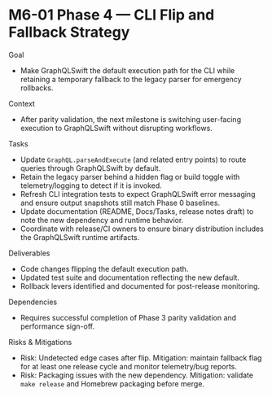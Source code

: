 # M6-01 Phase 4 — CLI Flip and Fallback Strategy

Goal
- Make GraphQLSwift the default execution path for the CLI while retaining a temporary fallback to the legacy parser for emergency rollbacks.

Context
- After parity validation, the next milestone is switching user-facing execution to GraphQLSwift without disrupting workflows.

Tasks
- Update `GraphQL.parseAndExecute` (and related entry points) to route queries through GraphQLSwift by default.
- Retain the legacy parser behind a hidden flag or build toggle with telemetry/logging to detect if it is invoked.
- Refresh CLI integration tests to expect GraphQLSwift error messaging and ensure output snapshots still match Phase 0 baselines.
- Update documentation (README, Docs/Tasks, release notes draft) to note the new dependency and runtime behavior.
- Coordinate with release/CI owners to ensure binary distribution includes the GraphQLSwift runtime artifacts.

Deliverables
- Code changes flipping the default execution path.
- Updated test suite and documentation reflecting the new default.
- Rollback levers identified and documented for post-release monitoring.

Dependencies
- Requires successful completion of Phase 3 parity validation and performance sign-off.

Risks & Mitigations
- Risk: Undetected edge cases after flip. Mitigation: maintain fallback flag for at least one release cycle and monitor telemetry/bug reports.
- Risk: Packaging issues with the new dependency. Mitigation: validate `make release` and Homebrew packaging before merge.

